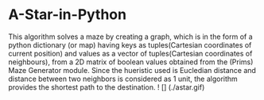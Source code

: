 # A-Star-in-Python

This algorithm solves a maze by creating a graph, which is in the form of a python dictionary (or map) having keys as tuples(Cartesian coordinates of current position) and values as a vector of tuples(Cartesian coordinates of neighbours), from a 2D matrix of boolean values obtained from the (Prims) Maze Generator module. Since the hueristic used is Eucledian distance and distance between two neighbors is considered as 1 unit, the algorithm provides the shortest path to the destination.
! [] (./astar.gif)
